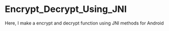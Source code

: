 # Encrypt_Decrypt_Using_JNI
Here, I make a encrypt and decrypt function using JNI methods for Android
